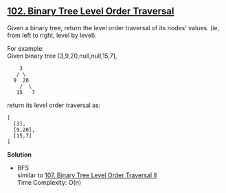 ## [102. Binary Tree Level Order Traversal](https://leetcode.com/problems/binary-tree-level-order-traversal/)  

Given a binary tree, return the level order traversal of its nodes' values. (ie, from left to right, level by level).

For example:  
Given binary tree [3,9,20,null,null,15,7],
```
    3
   / \
  9  20
    /  \
   15   7
```
return its level order traversal as:
```
[
  [3],
  [9,20],
  [15,7]
]
```
**Solution**
* BFS  
similar to [107. Binary Tree Level Order Traversal II](Problems/101-200/107.BinaryTreeLevelOrderTraversalII)  
Time Complexity: O(n)  